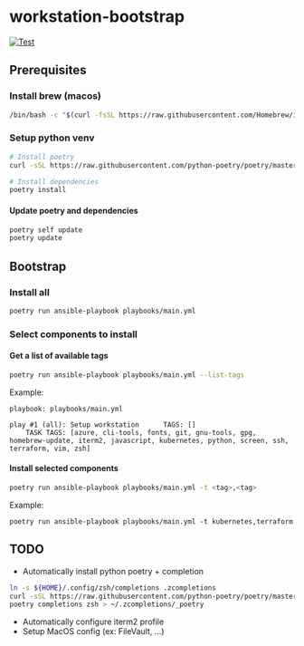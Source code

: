 # workstation-bootstrap

[![Test](https://github.com/bsemp/workstation-bootstrap/actions/workflows/test.yaml/badge.svg)](https://github.com/bsemp/workstation-bootstrap/actions/workflows/test.yaml)

## Prerequisites

### Install brew (macos)

```bash
/bin/bash -c "$(curl -fsSL https://raw.githubusercontent.com/Homebrew/install/master/install.sh)"
```

### Setup python venv

```bash
# Install poetry
curl -sSL https://raw.githubusercontent.com/python-poetry/poetry/master/get-poetry.py | python -

# Install dependencies
poetry install
```

#### Update poetry and dependencies

```bash
poetry self update
poetry update
```

## Bootstrap

### Install all

```bash
poetry run ansible-playbook playbooks/main.yml
```

### Select components to install

#### Get a list of available tags

```bash
poetry run ansible-playbook playbooks/main.yml --list-tags
```

Example:

    playbook: playbooks/main.yml

    play #1 (all): Setup workstation      TAGS: []
        TASK TAGS: [azure, cli-tools, fonts, git, gnu-tools, gpg, homebrew-update, iterm2, javascript, kubernetes, python, screen, ssh, terraform, vim, zsh]

#### Install selected components

```bash
poetry run ansible-playbook playbooks/main.yml -t <tag>,<tag>
```

Example:

`poetry run ansible-playbook playbooks/main.yml -t kubernetes,terraform`

## TODO

- Automatically install python poetry + completion

```bash
ln -s ${HOME}/.config/zsh/completions .zcompletions
curl -sSL https://raw.githubusercontent.com/python-poetry/poetry/master/get-poetry.py | python -
poetry completions zsh > ~/.zcompletions/_poetry
```

- Automatically configure iterm2 profile
- Setup MacOS config (ex: FileVault, ...)
